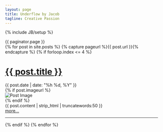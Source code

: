 ```yaml
---
layout: page
title: Underflow by Jacob
tagline: Creative Passion
---
```

{% include JB/setup %}
<div>
  {{ paginator.page }}
</div>
{% for post in site.posts %}
{% capture pageurl %}{{ post.url }}{% endcapture %}
{% if forloop.index <= 4 %}
<div class="post-entry">
<h1  class="post-entry-title"><a href="{{ pageurl }}">{{ post.title }}</a></h1>
<div class="post-entry-date">{{ post.date | date: "%h %d, %Y" }}</div>
{% if post.imageurl %}<div class="post-entry-image"><img src="{{ post.imageurl }}" alt="Post Image"/></div>{% endif %}
<div class="post-entry-content">{{ post.content | strip_html | truncatewords:50 }}</div>
<div class="post-entry-more"><a href="{{ pageurl }}">more...</a></div>
</div>
<hr  class="post-entry-rule"/>
{% endif %}
{% endfor %}
